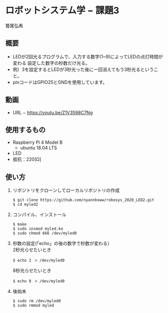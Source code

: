 # ロボットシステム学 − 課題3
鷲尾弘希
## 概要
- LEDが2回光るプログラムで、入力する数字(1~9)によってLEDの点灯時間が変わる
設定した数字の秒数だけ光る。
- 例）3を設定するとLEDが3秒光った後に一回消えてもう3秒光るということ。
- pinコードはGPIO25とGNDを使用しています。
## 動画
- URL − https://youtu.be/Z1V3598C7Ng
## 使用するもの
- Raspberry Pi 4 Model B
  - ubuntu 18.04 LTS
- LED
- 抵抗：220[Ω]
## 使い方
1. リポジトリをクローンしてローカルリポジトリの作成
   ```
   $ git clone https://github.com/nyannkoww/robosys_2020_LED2.git
   $ cd myled2
   ```
2. コンパイル、インストール
   ```
   $ make
   $ sudo insmod myled.ko
   $ sudo chmod 666 /dev/myled0
   ```
3. 秒数の設定(「echo」の後の数字で秒数が変わる）    
   2秒光らせたいとき
   ```
   $ echo 2　> /dev/myled0
   ```
   8秒光らせたいとき
   ```
   $ echo 8　> /dev/myled0
   ```
4. 後始末
   ```
   $ sudo rm /dev/myled0
   $ sudo rmmod myled
   ```

